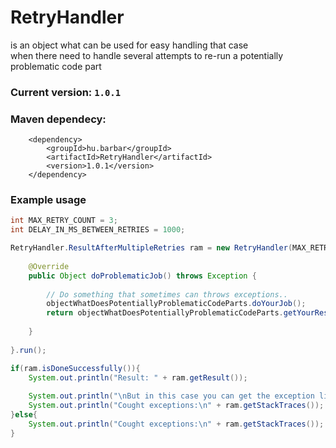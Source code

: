 # RetryHandler
is an object what can be used for easy handling that case 
<br> when there need to handle several attempts to re-run a potentially problematic code part

### Current version: `1.0.1`

### Maven dependecy:
```pom
	<dependency>
		<groupId>hu.barbar</groupId>
		<artifactId>RetryHandler</artifactId>
		<version>1.0.1</version>
	</dependency>
```

### Example usage
```java
int MAX_RETRY_COUNT = 3;
int DELAY_IN_MS_BETWEEN_RETRIES = 1000;

RetryHandler.ResultAfterMultipleRetries ram = new RetryHandler(MAX_RETRY_COUNT, DELAY_IN_MS_BETWEEN_RETRIES) {
			
	@Override
	public Object doProblematicJob() throws Exception {
		
		// Do something that sometimes can throws exceptions..
		objectWhatDoesPotentiallyProblematicCodeParts.doYourJob();
		return objectWhatDoesPotentiallyProblematicCodeParts.getYourResult();
		
	}
	
}.run();

if(ram.isDoneSuccessfully()){
	System.out.println("Result: " + ram.getResult());
	
	System.out.println("\nBut in this case you can get the exception list what was thrown in the prevous attemps:\n");
	System.out.println("Cought exceptions:\n" + ram.getStackTraces());
}else{
	System.out.println("Cought exceptions:\n" + ram.getStackTraces());
}
```
